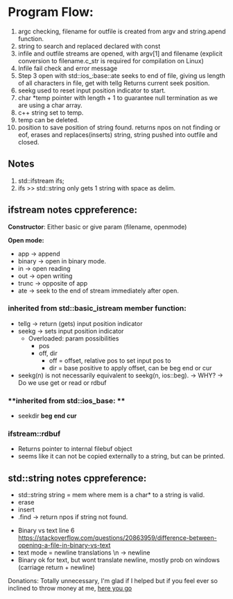# Program Flow:

1. argc checking, filename for outfile is created from argv and string.apend function.
2. string to search and replaced declared with const
3. infile and outfile streams are opened, with argv[1] and filename (explicit conversion to filename.c_str is required for compilation on Linux)
4. Infile fail check and error message
5. Step 3 open with std::ios_:base::ate seeks to end of file, giving us length of all characters in file, get with tellg Returns current seek position.
6. seekg used to reset input position indicator to start.
7. char *temp pointer with length + 1 to guarantee null termination as we are using a char array.
8. c++ string set to temp.
9. temp can be deleted.
10. position to save position of string found. returns npos on not finding or eof, erases and replaces(inserts) string, string pushed into outfile and closed.

## Notes

1. std::ifstream ifs;
2. ifs >> std::string only gets 1 string with space as delim.

## ifstream notes cppreference:
**Constructor**: Either basic or give param (filename, openmode)

**Open mode:** 
- app -> append  
- binary -> open in binary mode.
- in -> open reading
- out -> open writing
- trunc -> opposite of app
- ate -> seek to the end of stream immediately after open.

### **inherited from std::basic_istream member function:**

- tellg -> return (gets) input position indicator 
- seekg -> sets input position indicator
	- Overloaded: param possibilities
		- pos
		- off, dir 
    		- off = offset, relative pos to set input pos to
    		- dir = base positive to apply offset, can be beg end or cur
- seekg(n) is not necessarily equivalent to seekg(n, ios::beg). -> WHY?
-> Do we use get or read or rdbuf

### **inherited from std::ios_base: **
- seekdir **beg** **end** **cur**

### ifstream::rdbuf 
- Returns pointer to internal filebuf object
- seems like it can not be copied externally to a string, but can be printed.

## std::string notes cppreference:

- std::string string = mem where mem is a char* to a string is valid.
- erase
- insert
- .find -> return npos if string not found.

* Binary vs text line 6 https://stackoverflow.com/questions/20863959/difference-between-opening-a-file-in-binary-vs-text
* text mode = newline translations \n -> newline
* Binary ok for text, but wont translate newline, mostly prob on windows (carriage return + newline)

Donations: Totally unnecessary, I'm glad if I helped but if you feel ever so inclined to throw money at me, [here you go](https://ko-fi.com/qduong42)

